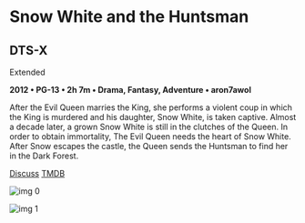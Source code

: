 # Snow White and the Huntsman

## DTS-X

Extended

**2012 • PG-13 • 2h 7m • Drama, Fantasy, Adventure • aron7awol**

After the Evil Queen marries the King, she performs a violent coup in which the King is murdered and his daughter, Snow White, is taken captive. Almost a decade later, a grown Snow White is still in the clutches of the Queen. In order to obtain immortality, The Evil Queen needs the heart of Snow White. After Snow escapes the castle, the Queen sends the Huntsman to find her in the Dark Forest.

[Discuss](https://www.avsforum.com/threads/bass-eq-for-filtered-movies.2995212/post-56893620)  [TMDB](58595)

![img 0](https://i.imgur.com/zoQKXmo.jpg)

![img 1](https://i.imgur.com/x1WKHdY.jpg)

